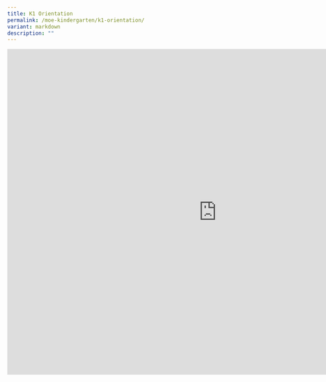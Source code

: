 ```yaml
---
title: K1 Orientation
permalink: /moe-kindergarten/k1-orientation/
variant: markdown
description: ""
---
```

<iframe allowfullscreen="true" height="749" width="960" frameborder="0" src="https://docs.google.com/presentation/d/e/2PACX-1vTPHoWyjmU5CuOKAA0r_RvwaOmitqTd1jjC2A0wnWx6j3bGNzifrdqkNX_tvBoR1ofJzV9D0SbVY_Iq/embed?start=true&amp;loop=true&amp;delayms=3000"></iframe>